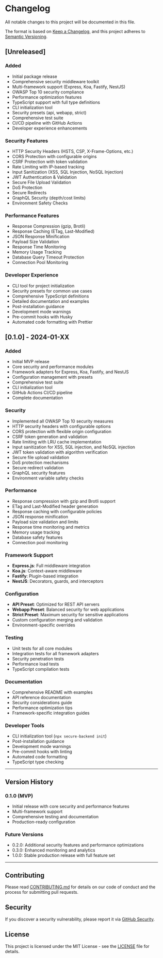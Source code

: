 # Changelog

All notable changes to this project will be documented in this file.

The format is based on [Keep a Changelog](https://keepachangelog.com/en/1.0.0/),
and this project adheres to [Semantic Versioning](https://semver.org/spec/v2.0.0.html).

## [Unreleased]

### Added
- Initial package release
- Comprehensive security middleware toolkit
- Multi-framework support (Express, Koa, Fastify, NestJS)
- OWASP Top 10 security compliance
- Performance optimization features
- TypeScript support with full type definitions
- CLI initialization tool
- Security presets (api, webapp, strict)
- Comprehensive test suite
- CI/CD pipeline with GitHub Actions
- Developer experience enhancements

### Security Features
- HTTP Security Headers (HSTS, CSP, X-Frame-Options, etc.)
- CORS Protection with configurable origins
- CSRF Protection with token validation
- Rate Limiting with IP-based tracking
- Input Sanitization (XSS, SQL Injection, NoSQL Injection)
- JWT Authentication & Validation
- Secure File Upload Validation
- DoS Protection
- Secure Redirects
- GraphQL Security (depth/cost limits)
- Environment Safety Checks

### Performance Features
- Response Compression (gzip, Brotli)
- Response Caching (ETag, Last-Modified)
- JSON Response Minification
- Payload Size Validation
- Response Time Monitoring
- Memory Usage Tracking
- Database Query Timeout Protection
- Connection Pool Monitoring

### Developer Experience
- CLI tool for project initialization
- Security presets for common use cases
- Comprehensive TypeScript definitions
- Detailed documentation and examples
- Post-installation guidance
- Development mode warnings
- Pre-commit hooks with Husky
- Automated code formatting with Prettier

## [0.1.0] - 2024-01-XX

### Added
- Initial MVP release
- Core security and performance modules
- Framework adapters for Express, Koa, Fastify, and NestJS
- Configuration management with presets
- Comprehensive test suite
- CLI initialization tool
- GitHub Actions CI/CD pipeline
- Complete documentation

### Security
- Implemented all OWASP Top 10 security measures
- HTTP security headers with configurable options
- CORS protection with flexible origin configuration
- CSRF token generation and validation
- Rate limiting with LRU cache implementation
- Input sanitization for XSS, SQL injection, and NoSQL injection
- JWT token validation with algorithm verification
- Secure file upload validation
- DoS protection mechanisms
- Secure redirect validation
- GraphQL security features
- Environment variable safety checks

### Performance
- Response compression with gzip and Brotli support
- ETag and Last-Modified header generation
- Response caching with configurable policies
- JSON response minification
- Payload size validation and limits
- Response time monitoring and metrics
- Memory usage tracking
- Database safety features
- Connection pool monitoring

### Framework Support
- **Express.js**: Full middleware integration
- **Koa.js**: Context-aware middleware
- **Fastify**: Plugin-based integration
- **NestJS**: Decorators, guards, and interceptors

### Configuration
- **API Preset**: Optimized for REST API servers
- **Webapp Preset**: Balanced security for web applications
- **Strict Preset**: Maximum security for sensitive applications
- Custom configuration merging and validation
- Environment-specific overrides

### Testing
- Unit tests for all core modules
- Integration tests for all framework adapters
- Security penetration tests
- Performance load tests
- TypeScript compilation tests

### Documentation
- Comprehensive README with examples
- API reference documentation
- Security considerations guide
- Performance optimization tips
- Framework-specific integration guides

### Developer Tools
- CLI initialization tool (`npx secure-backend init`)
- Post-installation guidance
- Development mode warnings
- Pre-commit hooks with linting
- Automated code formatting
- TypeScript type checking

---

## Version History

### 0.1.0 (MVP)
- Initial release with core security and performance features
- Multi-framework support
- Comprehensive testing and documentation
- Production-ready configuration

### Future Versions
- 0.2.0: Additional security features and performance optimizations
- 0.3.0: Enhanced monitoring and analytics
- 1.0.0: Stable production release with full feature set

---

## Contributing

Please read [CONTRIBUTING.md](CONTRIBUTING.md) for details on our code of conduct and the process for submitting pull requests.

## Security

If you discover a security vulnerability, please report it via [GitHub Security](https://github.com/secure-backend/secure-backend/security/advisories).

## License

This project is licensed under the MIT License - see the [LICENSE](LICENSE) file for details.
